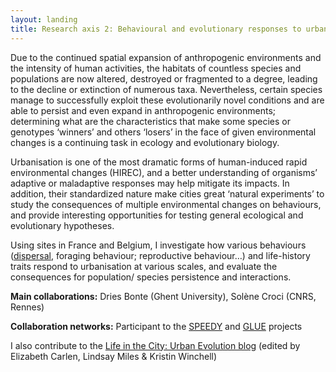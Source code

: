 ```yaml
---
layout: landing
title: Research axis 2: Behavioural and evolutionary responses to urbanisation
---
```


Due to the continued spatial expansion of anthropogenic environments and the intensity of human activities, the habitats of countless species and populations are now altered, destroyed or fragmented to a degree, leading to the decline or extinction of numerous taxa. Nevertheless, certain species manage to successfully exploit these evolutionarily novel conditions and are able to persist and even expand in anthropogenic environments; determining what are the characteristics that make some species or genotypes ‘winners’ and others ‘losers’ in the face of given environmental changes is a continuing task in ecology and evolutionary biology.

Urbanisation is one of the most dramatic forms of human-induced rapid environmental changes (HIREC), and a better understanding of organisms’ adaptive or maladaptive responses may help mitigate its impacts. In addition, their standardized nature make cities great ‘natural experiments’ to study the consequences of multiple environmental changes on behaviours, and provide interesting opportunities for testing general ecological and evolutionary hypotheses.

Using sites in France and Belgium, I investigate how various behaviours ([dispersal](https://mdahirel.github.io/dispersal), foraging behaviour; reproductive behaviour…) and life-history traits respond to urbanisation at various scales, and evaluate the consequences for population/ species persistence and interactions.

**Main collaborations:** Dries Bonte (Ghent University), Solène Croci (CNRS, Rennes)

**Collaboration networks:** Participant to the [SPEEDY](https://bio.kuleuven.be/eeb/ldm/speedy) and [GLUE](http://globalurbanevolution.com/) projects

I also contribute to the [Life in the City: Urban Evolution blog](https://urbanevolution-litc.com/) (edited by Elizabeth Carlen, Lindsay Miles & Kristin Winchell)
